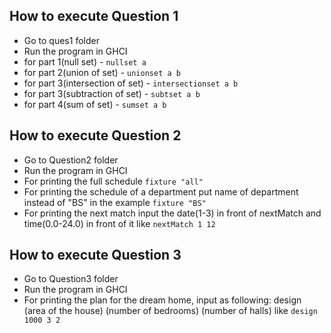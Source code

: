 ## How to execute Question 1

- Go to ques1 folder
- Run the program in GHCI
- for part 1(null set) - `nullset a`
- for part 2(union of set) - `unionset a b`
- for part 3(intersection of set) - `intersectionset a b`
- for part 3(subtraction of set) - `subtset a b`
- for part 4(sum of set) - `sumset a b`

## How to execute Question 2

- Go to Question2 folder
- Run the program in GHCI
- For printing the full schedule `fixture "all"`
- For printing the schedule of a department put name of department instead of "BS" in the example `fixture "BS"`
- For printing the next match input the date(1-3) in front of nextMatch and time(0.0-24.0) in front of it like `nextMatch 1 12`

## How to execute Question 3

- Go to Question3 folder
- Run the program in GHCI
- For printing the plan for the dream home, input as following: design (area of the house) (number of bedrooms) (number of halls) like `design 1000 3 2`
